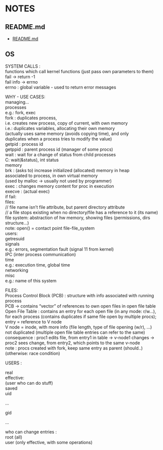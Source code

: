 # NOTES  
  
## README.md  
*	[README.md](./README.md)  

## OS

SYSTEM CALLS :   
functions which call kernel functions (just pass own parameters to them)  
fail -> return -1  
fail info -> errno  
errno : global variable - used to return error messages  
  
WHY - USE CASES:  
managing…  
processes  
e.g.: fork, exec  
fork : duplicates process,  
i.e. creates new process, copy of current, with own memory  
i.e.: duplicates variables, allocating their own memory  
(actually uses same memory (avoids copying time), and only  
duplicates when a process tries to modify the value)  
getpid : process id  
getppid : parent process id (manager of some procs)  
wait : wait for a change of status from child processes  
C: wait(&status), int status  
memory  
brk : (asks to) increase initialized (allocated) memory in heap  
associated to process, in own virtual memory  
(used by malloc -> usually not used by programmer)  
exec : changes memory content for proc in execution  
execve : (actual exec)  
if fail:   
files:  
// file name isn’t file attribute, but parent directory attribute  
// a file stops existing when no directory/file has a reference to it (its name)  
file system: abstraction of hw memory, showing files (permissions, dirs structure…)  
note: open() = contact point file-file_system  
users:  
getresuid  
signals  
e.g.: errors, segmentation fault (signal 11 from kernel)  
IPC (inter process communication)  
time  
e.g.: execution time, global time  
networking  
misc  
e.g.: name of this system  
  
FILES:  
Process Control Block (PCB) : structure with info associated with running process  
PCB -> contains “vector” of references to own open files in open file table  
Open File Table : contains an entry for each open file (in any mode: r/w…),  
	for each process (contains duplicates if same file open by multiple procs);  
	entry = reference to V node  
V node = inode, with more info (file length, type of file opening (w/r), ...)  
not duplicated (multiple open file table entries can refer to the same)  
consequence : proc1 edits file, from entry1 in table -> v-node1 changes ->   
	proc2 sees change, from entry2, which points to the same v-node  
note : procs created with fork, keep same entry as parent (should..)  
(otherwise: race condition)  
  
USERS :  
  
  
  
real  
effective:  
(user who can do stuff)  
saved  
uid  
  
  
...  
  
  
gid  
  
  
...  
  
  
  
who can change entries :  
root (all)  
user (only effective, with some operations)  


